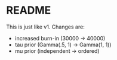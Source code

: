 # README

This is just like v1. Changes are:
- increased burn-in (30000 -> 40000)
- tau prior (Gamma(.5, 1) -> Gamma(1, 1))
- mu prior (independent -> ordered)
